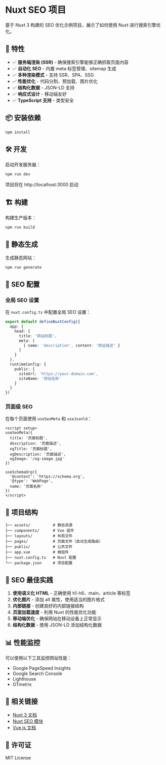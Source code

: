 # Nuxt SEO 项目

基于 Nuxt 3 构建的 SEO 优化示例项目，展示了如何使用 Nuxt 进行搜索引擎优化。

## 🚀 特性

- ✅ **服务端渲染 (SSR)** - 确保搜索引擎能够正确抓取页面内容
- ✅ **自动化 SEO** - 内置 meta 标签管理、sitemap 生成
- ✅ **多种渲染模式** - 支持 SSR、SPA、SSG
- ✅ **性能优化** - 代码分割、预加载、图片优化
- ✅ **结构化数据** - JSON-LD 支持
- ✅ **响应式设计** - 移动端友好
- ✅ **TypeScript 支持** - 类型安全

## 📦 安装依赖

```bash
npm install
```

## 🛠️ 开发

启动开发服务器：

```bash
npm run dev
```

项目将在 http://localhost:3000 启动

## 🏗️ 构建

构建生产版本：

```bash
npm run build
```

## 📄 静态生成

生成静态网站：

```bash
npm run generate
```

## 🔧 SEO 配置

### 全局 SEO 设置

在 `nuxt.config.ts` 中配置全局 SEO 设置：

```typescript
export default defineNuxtConfig({
  app: {
    head: {
      title: '网站标题',
      meta: [
        { name: 'description', content: '网站描述' }
      ]
    }
  },
  runtimeConfig: {
    public: {
      siteUrl: 'https://your-domain.com',
      siteName: '网站名称'
    }
  }
})
```

### 页面级 SEO

在每个页面使用 `useSeoMeta` 和 `useJsonld`：

```vue
<script setup>
useSeoMeta({
  title: '页面标题',
  description: '页面描述',
  ogTitle: '页面标题',
  ogDescription: '页面描述',
  ogImage: '/og-image.jpg'
})

useSchemaOrg({
  '@context': 'https://schema.org',
  '@type': 'WebPage',
  name: '页面名称'
})
</script>
```

## 📁 项目结构

```
├── assets/          # 静态资源
├── components/      # Vue 组件
├── layouts/         # 布局文件
├── pages/           # 页面文件（自动生成路由）
├── public/          # 公共文件
├── app.vue          # 根组件
├── nuxt.config.ts   # Nuxt 配置
└── package.json     # 项目配置
```

## 🎯 SEO 最佳实践

1. **使用语义化 HTML** - 正确使用 h1-h6、main、article 等标签
2. **优化图片** - 添加 alt 属性，使用适当的图片格式
3. **内部链接** - 创建良好的内部链接结构
4. **页面加载速度** - 利用 Nuxt 的性能优化功能
5. **移动端优化** - 确保网站在移动设备上正常显示
6. **结构化数据** - 使用 JSON-LD 添加结构化数据

## 📊 性能监控

可以使用以下工具监控网站性能：

- Google PageSpeed Insights
- Google Search Console
- Lighthouse
- GTmetrix

## 🔗 相关链接

- [Nuxt 3 文档](https://nuxt.com/)
- [Nuxt SEO 模块](https://nuxtseo.com/)
- [Vue.js 文档](https://vuejs.org/)

## 📝 许可证

MIT License